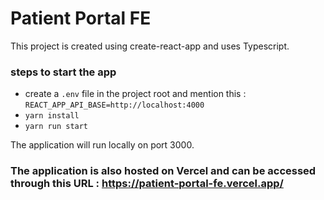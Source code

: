 # Patient Portal FE

This project is created using create-react-app and uses Typescript.

### steps to start the app
* create a `.env` file in the project root and mention this : `REACT_APP_API_BASE=http://localhost:4000`
* `yarn install`
* `yarn run start`

The application will run locally on port 3000.

### The application is also hosted on Vercel and can be accessed through this URL : https://patient-portal-fe.vercel.app/
